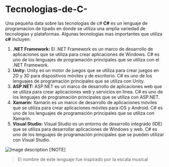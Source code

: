 # Tecnologias-de-C-
Una pequeña data sobre las tecnologias de c#
**C#** es un lenguaje de programacion de tipado en donde se utiliza una amplia variedad de tecnologias y plataformas. Algunas tecnologias mas importantes que utiliza **c#** incluyen:
1. **.NET Framework:** El .NET Framework es un marco de desarrollo de aplicaciones que se utiliza para crear aplicaciones de Windows. C# es uno de los lenguajes de programación principales que se utiliza con el .NET Framework.
2. **Unity:** Unity es un motor de juegos que se utiliza para crear juegos en 2D y 3D para dispositivos móviles y de escritorio. C# es uno de los lenguajes de programación principales que se utiliza con Unity.
3. **ASP.NET:** ASP.NET es un marco de desarrollo de aplicaciones web que se utiliza para crear aplicaciones web y servicios en línea. C# es uno de los lenguajes de programación principales que se utiliza con ASP.NET.
4. **Xamarin:** Xamarin es un marco de desarrollo de aplicaciones móviles que se utiliza para crear aplicaciones móviles para iOS y Android. C# es uno de los lenguajes de programación principales que se utiliza con Xamarin.
5. **Visual Studio:** Visual Studio es un entorno de desarrollo integrado (IDE) que se utiliza para desarrollar aplicaciones de Windows y web. C# es uno de los lenguajes de programación principales que se pueden utilizar con Visual Studio.

![Image description](https://dev-to-uploads.s3.amazonaws.com/uploads/articles/9ycw71ccmd40zrp2qy6s.jpg)
[!NOTE]
> El nombre de este lenguaje fue inspirado por la escala musical
